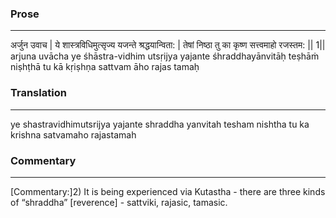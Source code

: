 ### Prose 
 --- 
अर्जुन उवाच |
ये शास्त्रविधिमुत्सृज्य यजन्ते श्रद्धयान्विता: |
तेषां निष्ठा तु का कृष्ण सत्त्वमाहो रजस्तम: || 1||
arjuna uvācha
ye śhāstra-vidhim utsṛijya yajante śhraddhayānvitāḥ
teṣhāṁ niṣhṭhā tu kā kṛiṣhṇa sattvam āho rajas tamaḥ

### Translation 
 --- 
ye shastravidhimutsrijya yajante shraddha yanvitah tesham nishtha tu ka krishna satvamaho rajastamah

### Commentary 
 --- 
[Commentary:]2) It is being experienced via Kutastha - there are three kinds of “shraddha” [reverence] - sattviki, rajasic, tamasic.